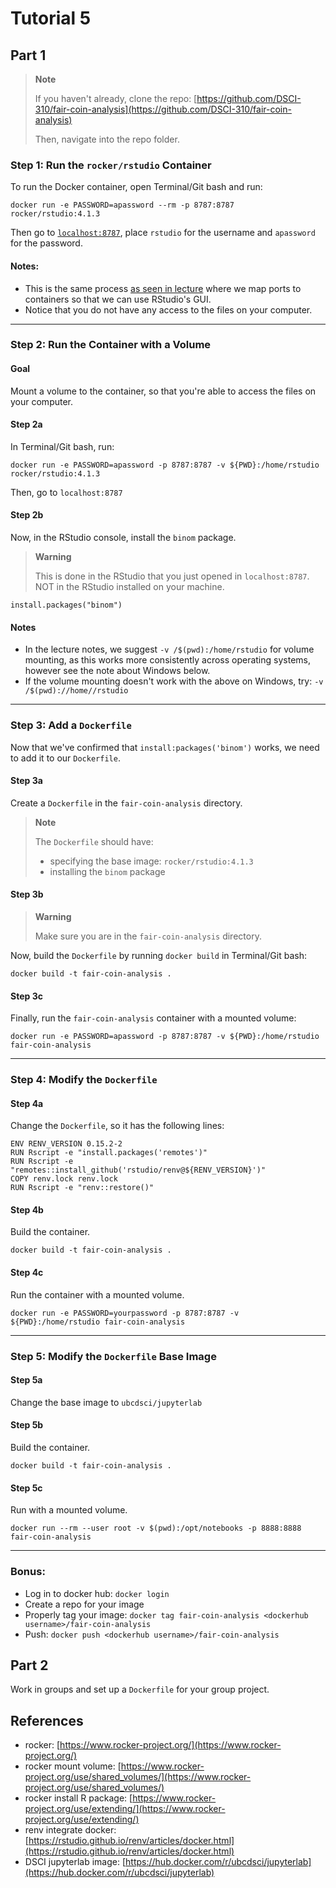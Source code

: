 # Tutorial 5

## Part 1

> **Note**
> 
> If you haven't already, clone the repo: [https://github.com/DSCI-310/fair-coin-analysis](https://github.com/DSCI-310/fair-coin-analysis)
> 
> Then, navigate into the repo folder.


### Step 1: Run the `rocker/rstudio` Container
To run the Docker container, open Terminal/Git bash and run:

```
docker run -e PASSWORD=apassword --rm -p 8787:8787 rocker/rstudio:4.1.3
```
 
Then go to [`localhost:8787`](localhost:8787), place `rstudio` for the username and `apassword` for the password. 

#### Notes:
  - This is the same process [as seen in lecture](https://ubc-dsci.github.io/reproducible-and-trustworthy-workflows-for-data-science/materials/lectures/05-containerization.html#mapping-ports-to-containers-with-web-apps) where we map ports to containers so that we can use RStudio's GUI.
  - Notice that you do not have any access to the files on your computer.

---

### Step 2: Run the Container with a Volume

#### Goal
Mount a volume to the container, so that you're able to access the files on your computer.

#### Step 2a
In Terminal/Git bash, run: 

```
docker run -e PASSWORD=apassword -p 8787:8787 -v ${PWD}:/home/rstudio rocker/rstudio:4.1.3
```

Then, go to `localhost:8787`

#### Step 2b
Now, in the RStudio console, install the `binom` package.

> **Warning**
> 
> This is done in the RStudio that you just opened in `localhost:8787`. NOT in the RStudio installed on your machine.


```
install.packages("binom")
```

#### Notes
- In the lecture notes, we suggest `-v /$(pwd):/home/rstudio` for volume mounting, as this works more consistently across operating systems, however see the note about Windows below.
- If the volume mounting doesn't work with the above on Windows, try: `-v /$(pwd)://home//rstudio`

---

### Step 3: Add a `Dockerfile`

Now that we've confirmed that `install:packages('binom')` works, we need to add it to our `Dockerfile`. 

#### Step 3a
Create a `Dockerfile` in the `fair-coin-analysis` directory. 

> **Note**
>
> The `Dockerfile` should have:
> - specifying the base image: `rocker/rstudio:4.1.3`
> - installing the `binom` package


#### Step 3b

> **Warning**
>
> Make sure you are in the `fair-coin-analysis` directory.

Now, build the `Dockerfile` by running `docker build` in Terminal/Git bash:
 
```
docker build -t fair-coin-analysis .
```

#### Step 3c
Finally, run the `fair-coin-analysis` container with a mounted volume: 

```
docker run -e PASSWORD=apassword -p 8787:8787 -v ${PWD}:/home/rstudio fair-coin-analysis
```

---

### Step 4: Modify the `Dockerfile`

#### Step 4a
Change the `Dockerfile`, so it has the following lines:

```
ENV RENV_VERSION 0.15.2-2
RUN Rscript -e "install.packages('remotes')"
RUN Rscript -e "remotes::install_github('rstudio/renv@${RENV_VERSION}')"
COPY renv.lock renv.lock
RUN Rscript -e "renv::restore()"
```

#### Step 4b
Build the container.

```
docker build -t fair-coin-analysis .
```

#### Step 4c
Run the container with a mounted volume.

```
docker run -e PASSWORD=yourpassword -p 8787:8787 -v ${PWD}:/home/rstudio fair-coin-analysis
```

---

### Step 5: Modify the `Dockerfile` Base Image

#### Step 5a
Change the base image to `ubcdsci/jupyterlab`

#### Step 5b
Build the container.

 ```
 docker build -t fair-coin-analysis .
 ```

#### Step 5c
Run with a mounted volume.
```
docker run --rm --user root -v $(pwd):/opt/notebooks -p 8888:8888 fair-coin-analysis
```

---

### Bonus:
- Log in to docker hub: `docker login`
- Create a repo for your image
- Properly tag your image: `docker tag fair-coin-analysis <dockerhub username>/fair-coin-analysis`
- Push: `docker push <dockerhub username>/fair-coin-analysis`


## Part 2

Work in groups and set up a `Dockerfile` for your group project.


## References

- rocker: [https://www.rocker-project.org/](https://www.rocker-project.org/)
- rocker mount volume: [https://www.rocker-project.org/use/shared_volumes/](https://www.rocker-project.org/use/shared_volumes/)
- rocker install R package: [https://www.rocker-project.org/use/extending/](https://www.rocker-project.org/use/extending/)
- renv integrate docker: [https://rstudio.github.io/renv/articles/docker.html](https://rstudio.github.io/renv/articles/docker.html)
- DSCI jupyterlab image: [https://hub.docker.com/r/ubcdsci/jupyterlab](https://hub.docker.com/r/ubcdsci/jupyterlab)
